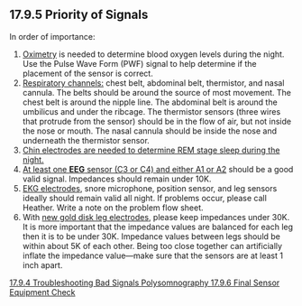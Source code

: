 ## 17.9.5 Priority of Signals

In order of importance:

1. <u>Oximetry</u> is needed to determine blood oxygen levels during the night. Use the Pulse Wave Form (PWF) signal to help determine if the placement of the sensor is correct.
2. <u>Respiratory channels:</u> chest belt, abdominal belt, thermistor, and nasal cannula. The belts should be around the source of most movement. The chest belt is around the nipple line. The abdominal belt is around the umbilicus and under the ribcage. The thermistor sensors (three wires that protrude from the sensor) should be in the flow of air, but not inside the nose or mouth. The nasal cannula should be inside the nose and underneath the thermistor sensor.
3. <u>Chin electrodes are needed to determine REM stage sleep during the night.</u>
4. <u>At least one **EEG** sensor (C3 or C4) and either A1 or A2</u> should be a good valid signal. Impedances should remain under 10K.
5. <u>EKG electrodes</u>, snore microphone, position sensor, and leg sensors ideally should remain valid all night. If problems occur, please call Heather.  Write a note on the problem flow sheet.
6. With <u>new gold disk leg electrodes</u>, please keep impedances under 30K. It is more important that the impedance values are balanced for each leg then it is to be under 30K.  Impedance values between legs should be within about 5K of each other.  Being too close together can artificially inflate the impedance value—make sure that the sensors are at least 1 inch apart.


<div class="center">
<div class="btn-group">
  <a href=":pages_path:/manuals/polysomnography/17-09-04-troubleshooting.md" class="btn btn-default">
    <span class="glyphicon glyphicon-chevron-left"></span>
    17.9.4 Troubleshooting Bad Signals
  </a>

  <a href=":pages_path:/manuals/polysomnography" class="btn btn-default">
    <span class="glyphicon glyphicon-chevron-up"></span>
    Polysomnography
  </a>

  <a href=":pages_path:/manuals/polysomnography/17-09-06-sensor-equipment-check.md" class="btn btn-success">
    17.9.6 Final Sensor Equipment Check
    <span class="glyphicon glyphicon-chevron-right"></span>
  </a>
</div>
</div>
